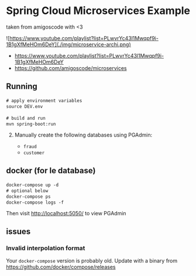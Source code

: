 # Spring Cloud Microservices Example

taken from amigoscode with <3

![https://www.youtube.com/playlist?list=PLwvrYc43l1Mwqpf9i-1B1gXfMeHOm6DeY](./img/microservice-archi.png)

- <https://www.youtube.com/playlist?list=PLwvrYc43l1Mwqpf9i-1B1gXfMeHOm6DeY>
- <https://github.com/amigoscode/microservices>

## Running

    # apply environment variables
    source DEV.env

    # build and run
    mvn spring-boot:run

2. Manually create the following databases using PGAdmin:

    - `fraud`
    - `customer`

## docker (for le database)

    docker-compose up -d
    # optional below
    docker-compose ps
    docker-compose logs -f

Then visit <http://localhost:5050/> to view PGAdmin

## issues

### Invalid interpolation format

Your `docker-compose` version is probably old. Update with a binary from <https://github.com/docker/compose/releases>
